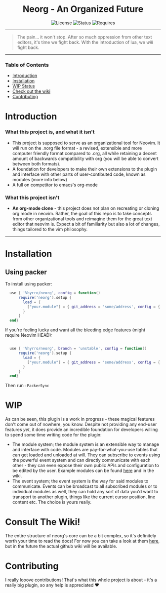 <div align="center">

# Neorg - An Organized Future

![License](https://img.shields.io/badge/license-GPL%20v3-brightgreen?style=flat-square)
![Status](https://img.shields.io/badge/status-WIP-informational?style=flat-square)
![Requires](https://img.shields.io/badge/requires-neovim%200.5%2B-green?style=flat-square)

</div>

---

> The pain... it won't stop. After so much oppression from other text editors, it's time we fight back.
With the introduction of lua, we *will* fight back.

---

### Table of Contents
- [Introduction](#introduction)
- [Installation](#installation)
- [WIP Status](#wip)
- [Check out the wiki](#consult-the-wiki)
- [Contributing](#contributing)

# Introduction
### What this project is, and what it isn't
  - This project is supposed to serve as an organizational tool for Neovim. It will run on the .norg file format - a revised, extensible and more computer friendly format compared to .org, all while retaining a decent amount of backwards compatibility with org (you will be able to convert between both formats).
  - A foundation for developers to make their own extensions to the plugin and interface with other parts of user-contibuted code, known as modules (more info below)
  - A full on competitor to emacs's org-mode
 ### What this project isn't
  - **An org-mode clone** - this project does not plan on recreating or cloning org mode in neovim. Rather, the goal of this repo is to take concepts from other organizational tools and reimagine them for the great text editor that neovim is. Expect a bit of familiarity but also a lot of changes, things tailored to the vim philosophy.

---
# Installation
## Using packer
To install using packer:
```lua
  use { 'Vhyrro/neorg', config = function()
      require('neorg').setup {
        load = {
          ["your.module"] = { git_address = 'some/address', config = { ... } }
        }
      }
  end}
```

If you're feeling lucky and want all the bleeding edge features (might require Neovim HEAD):
```lua

  use { 'Vhyrro/neorg', branch = 'unstable', config = function()
      require('neorg').setup {
        load = {
          ["your.module"] = { git_address = 'some/address', config = { ... } }
        }
      }
  end}
```

Then run `:PackerSync`

# WIP
As can be seen, this plugin is a work in progress - these magical features don't come out of nowhere, you know. Despite not providing any end-user features *yet*, it does provide an incredible foundation for developers willing to spend some time writing code for the plugin:
  - The module system; the module system is an extensible way to manage and interface with code. Modules are pay-for-what-you-use tables that can get loaded and unloaded at will. They can subscribe to events using the powerful event system and can directly communicate with each other - they can even expose their own public APIs and configuration to be edited by the user. Example modules can be found [here](lua/neorg/modules/core) and in the wiki.
  - The event system; the event system is the way for said modules to communicate. Events can be broadcast to all subscribed modules or to individual modules as well, they can hold any sort of data you'd want to transport to another plugin, things like the current cursor position, line content etc. The choice is yours really.

# Consult The Wiki!
The entire structure of neorg's core can be a bit complex, so it's definitely worth your time to read the docs! For now you can take a look at them [here](docs/README.md), but in the future the actual github wiki will be available.

# Contributing
I really looove contributions! That's what this whole project is about - it's a really big plugin, so any help is appreciated :heart:
